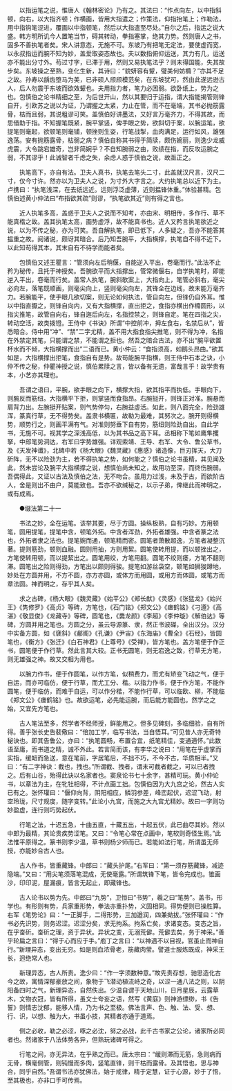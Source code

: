 <!-- { "loadSidebar": true } -->
　　以指运笔之说，惟唐人《翰林密论》乃有之。其法曰：“作点向左，以中指斜顿，向右，以大指齐顿；作横画，皆用大指遣之；作策法，仰指抬笔上；作勒法，用中指钩笔涩进，覆画以中指顿笔，然后以大指遣至尽处。”自尔之后，指运之说大盛。韩方明所讥今人置笔当节，碍其转动，拳指塞掌，绝其力势。然则唐人之书，固多不善执笔者矣。宋人讲意态，无施不可。东坡乃有把笔无定法，要使虚而宽，以永叔指运而腕不知为妙，盖爱取姿态故也。夫以数指俯仰运送，其力有几，运送亦不能出分寸外。苟过寸字，已滞于用，然则又易执笔法乎？则未得国能，失其故步矣。东坡操之至熟，变化生新，其诗曰：“貌妍容有颦，璧美何妨橢？”亦其不足之故。孙寿以龋齿堕马为美，已非硕人颀颀模范矣，在东坡犹可，然由此遂远逊古人，后人勿震于东坡而欲效颦也。夫用指力者，笔力必困弱。欲卧纸上，势为之也。包慎伯之论书精细之至，为后世开山，然以其要归于运指，谓大指能揭管则锋自开，引欧苏之说以为证，乃谓握之太紧，力止在管，而不在毫端，其书必抛筋露骨，枯而且弱，其说粗谬可笑。盖慎伯好讲墨法，又好言万毫齐力，不得其故，而思借助于指。不知握笔既紧，腕平掌竖，俾手眼之势，欲斜切于案，以腕运笔，欲提笔则毫起，欲顿笔则毫铺，顿挫则生姿，行笔战掣，血肉满足，运行如风，雄强逸荡。安有抛筋露骨，枯弱之病？慎伯自称其书得于简牍，颇伤婉丽，则逸少龙威虎震，大令跳宕雄奇，岂非简婉乎？不自知腕弱之由，败绩在指，而反攻运腕之弱，不其谬乎！此诚智者千虑之失，余虑人惑于慎伯之说，故亟正之。 

　　执笔高下，亦自有法。卫夫人真书，执笔去笔头二寸，此盖就汉尺言，汉尺二寸，仅今寸许。然亦以为卫夫人之说，为寸外大字言之。大约执笔总以近下为主。卢携曰：“执笔浅深，在去纸远近。远则浮泛虚薄，近则揾锋体重。”体验甚精。包慎伯述黄小仲法曰“布指欲其疏”则谬，“执笔欲其近”则有得之言也。 

　　近人执笔多高，盖惑于卫夫人之说而不知考，亦由宋、明相传，多作行、草不能真楷之故。盖其执笔太高，画势虚浮，故不能真书也。近人又矜言执笔欲近之说，以为不传之秘，亦为可笑。吾自解执笔，即已低下，人多疑之，吾亦不能答其揾重之故。阅诸说，颇讶其暗合。后乃知吾腕平，大指横撑，执笔自不得不近下。以此知苟得其本，其末自有不待学而能者矣。 

　　包慎伯又述王瞿言：“管须向左后稍偃，自能逆入平出，卷毫而行。”此法不止矜为秘传，且托于神授矣。吾腕欲平而大指撑出，管常微偃右，自学执笔时，即能逆入平出，卷毫而行矣。盖常人执笔，腕斜欹案上，大指向上，笔管必斜右，毫尖必向左，落笔既顺画，则毫尖向上，竖则毫尖向左，其锋全在边线，故未能万毫齐力。若腕能平，使手眼几欲切案，则无论如何执法，管自向左，但锋仍自外耳。惟以中指直擫之，则锋自向内，又有大指横撑，直出拒之，食指亦横出作橢圆形，以指尖推笔，故管自向右，锋自迤后向左，名指控禁之，则锋自定。笔在四指之尖，转动空活，故类拨镫。王侍中《书诀》所谓“中控前冲，拇左食右，名禁后从”，皆悉暗合。侍中用“冲”、“禁”二字尤精，盖不用大指食指尖推笔，则不得为冲，名指在外禁定其笔，只能谓之禁，不能谓之拒也。然吾之暗合古法，亦不出“腕平欲置杯水而不倾，大指横撑而出”二语而已。黄小仲云：“食指须高，如鹅头昂曲。”欲其如是，大指横撑出拒笔，食指自有是势。故苟能腕平指横，则王侍中石本之诀，小仲不传之秘，仲瞿神授之说，慎伯累牍之言，皆以备有无遗，富哉言乎！故学贵有本，小艺亦其理也。 

　　吾谓之语曰，平腕，欲手眼之向下，横撑大指，欲其指平而执低。手眼向下，则腕反而筋纽。大指横平下拒，则掌竖而食指昂。右腕挺开，则锋正对准。腕悬而肩背力出。左腕挺开贴案，则气势停匀，右腕益虚活。如此，则八面完全，险劲雄浑，篆真行草，无不得势矣。盖隶书横匾，故勒为最难，其努次之。腕开则得横势，顺势行之，则画平满有气。对准则努垂下自有势，筋纽则险劲自出。自此学书，无施不可。视其学之深浅高低，以为其书品之高下耳。丞相称下笔如鹰隼攫拏，中郎笔势洞达，右军曰字势雄强。详观索靖、王导、右军、大令、鲁公草书，及《天发神谶》，北碑中若《杨大眼》《魏灵藏》《惠感》诸造像，巨刃挥天，大刀斫阵，无不以险劲为主，若不得执笔之势，如何能之？慎伯之论书虽精，其见闻及此，然未尝论及腕平大指横撑之说，想慎伯尚未知之，故用功至深，而终伤腕弱。吾偶得此，又证以古法及慎伯之法，无不吻合。虽用力过浅，未及于古，而欲阶古人，舍是则出不由户，莫能致也。吾亦不欲缄秘之，以示子弟，俾继此而神明之，或有成焉。 

　　●缀法第二十一 

　　书法之妙，全在运笔。该举其要，尽于方圆。操纵极熟，自有巧妙。方用顿笔，圆用提笔，提笔中含，顿笔外拓。中含者浑劲，外拓者雄强。中含者篆之法也，外拓者隶之法也。提笔婉而通，顿笔精而密。圆笔者萧散超逸，方笔者凝整沉著。提则筋劲，顿则血融。圆则用抽，方则用絜。圆笔使转用提，而以顿挫出之，方笔使转用顿，而以提絜出之。圆笔用绞，方笔用翻。圆笔不绞则痿，方笔不翻则滞。圆笔出之险则得劲，方笔出以颇则得骏。提笔如游丝袅空，顿笔如狮狻蹲地，妙处在方圆并用，不方不圆，亦方亦圆，或体方而用圆，或用方而体圆，或笔方而章法圆。神而明之，存乎其人矣。 

　　求之古碑，《杨大眼》《魏灵藏》《始平公》《郑长猷》《灵感》《张猛龙》《始兴王》《隽修罗》《高贞》等碑，方笔也，《石门铭》《郑文公》《瘗鹤铭》《刁遵》《高湛》《敬显俊》《龙藏寺》等碑，圆笔也，《爨龙颜》《李超》《李仲璇》《解伯达》等碑，方圆并用之笔也。方圆之分，虽云导源篆、隶，然正书波磔，全出汉分。汉分中实备方圆，如《褎斜》《郙阁》《孔谦》《尹宙》《东海庙》《曹全》《石经》，皆圆笔也，《衡方》《张迁》《白石神君》《上尊号》《受禅》，皆方笔也。盖方笔便于作正书，圆笔便于作行草。然此言其大较。正书无圆笔，则无宕逸之致，行草无方笔，则无雄强之神。故又交相为用也。 

　　以腕力作书，便于作圆笔，以作方笔，似稍费力，而尤有矫变飞动之气，便于自运，而亦可临仿，便于行草，而尤工分、楷。以指力作书，便于作方笔，不能作圆笔，便于临仿，而难于自运，可以作分楷，不能作行草，可以临欧、柳，不能临《郑文公》《瘗鹤铭》也。故欲运笔，必先能运腕，而后能方能圆也。然学之之始，又宜先方笔也。 

　　古人笔法至多，然学者不经师授，鲜能用之。但多见碑刻，多临细验，自有所得。善乎张长史告裴儆曰：“倍加工学，临写书法，当自悟耳。”可见昔人亦无奇特秘诀也。即其告鲁公，亦曰：“执笔圆畅，布置合宜，纸笔精佳，变通適怀。”此数语至庸，而书道之精，诚不外此。若言简而该，有李华之说曰：“用笔在乎虚掌而实指，缓衄而急送，意在笔前，字居笔后，不拙不巧，不今不古，华质相半。”又曰：“有二字神诀：截也，拽也。”所谓截、拽者，谓未可截者截之，可以已者拽之。后有山谷，殆得此诀以名家者也。窦泉论书七十余字，甚精可玩。黄小仲论书，以章法为主，在牝牡相得，不计点画工拙。包慎伯因为大九宫之论，然古人实已有之。张怀瓘曰：“偃仰向背，阴阳相应，鳞羽参差，峰峦起伏，迟涩飞动，射空玲珑，尺寸规度，随字变转。”此论小九宫，而施之大九宫尤精妙。故曰一字则功妙盈虚，连行则巧势起伏。 

　　行笔之法，十迟五急，十曲五直，十藏五出，十起五伏，此已曲尽其妙。然以中郎为最精，其论贵疾势涩笔。又曰：“令笔心常在点画中，笔软则奇怪生焉。”此法惟平原得之。篆书则李少温，草书则杨少师而已。若能如法行笔，所谓虽无师授，亦能妙合古人也。 

　　古人作书，皆重藏锋。中郎曰：“藏头护尾。”右军曰：“第一须存筋藏锋，减迹隐端。”又曰：“用尖笔须落笔混成，无使毫露。”所谓筑锋下笔，皆令完成也。锥画沙，印印泥，屋漏痕，皆言无起止，即藏锋也。 

　　古人论书以势为先。中郎曰“九势”，卫恒曰“书势”，羲之曰“笔势”。盖书，形学也。有形则有势，兵家重形势，拳法亦重扑势，义固相同。得势便则已操胜算。右军《笔势论》曰：“一正脚手，二得形势，三加遒润，四兼拗拔。”张怀瓘曰：“作书必先识势，则务迟涩。迟涩分矣，求无拘系。拘系亡矣，求诸变态。变态之旨，在乎奋斫。奋斫之理，资于异状。异状之变，无溺荒僻。荒僻去矣，务于神采。”善乎轮扁之言曰：“得于心而应于手。”庖丁之言曰：“以神遇不以目视，官虽止而神自行。”新理异态，变出无穷。如是则血浓骨老，筋藏肉莹。譬道士服炼既成，神采王长，迥绝常人也。 

　　新理异态，古人所贵。逸少曰：“作一字须数种意。”故先贵存想，驰思造化古今之故，寓情深郁豪放之间，象物于飞潜动植流峙之奇，以涩一通八法之则，以阴阳备四时之气，新理异态，自然佚出。少温自谓于天地山川，日月星辰，云露草木，文物衣冠，皆有所得，虽文士夸妄之语，然写《黄庭》则神游缥缈，书《告誓》则情志沈郁，能移人情，乃为书之至极。佛法言声、色、触、法、受、想、行、识，以想、触为大，书虽小技，其精者亦通于道焉。 

　　侧之必收，勒之必涩，啄之必沈，努之必战，此千古书家之公论，诸家所必同者也。然诸家于八法体势各异，但熟玩诸碑可得之。 

　　行笔之间，亦无异法，在乎熟之而已。唐太宗曰：“缓则滞而无筋，急则病而无骨，横毫侧管，则钝慢而多肉，竖笔直锋，则干枯而露骨。及其悟也，思与神合，同乎自然。”吾谓书法亦犹佛法，始于戒律，精于定慧，证于心源，妙于了悟，至其极也，亦非口手可传焉。 

